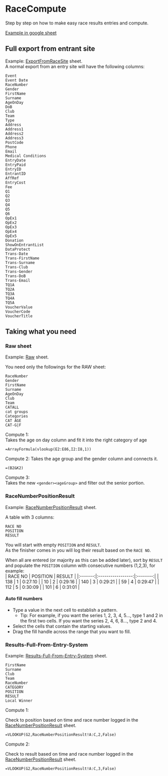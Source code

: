 # RaceCompute

Step by step on how to make easy race results entries and compute.   

[Example in google sheet ](https://docs.google.com/spreadsheets/d/1NWXwv5VSuLRH6ptMHkPPIhTXmVkEqkVxTKUloUXtz4E)

## Full export from entrant site  

Example: [ExportFromRaceSite](https://docs.google.com/spreadsheets/d/1NWXwv5VSuLRH6ptMHkPPIhTXmVkEqkVxTKUloUXtz4E/edit#gid=279737281) sheet.   
A normal export from an entry site will have the following columns:  
```
Event
Event Date
RaceNumber
Gender
FirstName
Surname
AgeOnDay
DoB
Club
Team
Type
Address
Address1
Address2
Address3
PostCode
Phone
Email
Medical Conditions
EntryDate
EntryPaid
EntryID
EntrantID
AffRef
EntryCost
Fee
Q1
Q2
Q3
Q4
Q5
Q6
OpEx1
OpEx2
OpEx3
OpEx4
OpEx5
Donation
ShowOnEntrantList
DataProtect
Trans-Date
Trans-FirstName
Trans-Surname
Trans-Club
Trans-Gender
Trans-DoB
Trans-Email
TQ1A
TQ2A
TQ3A
TQ4A
TQ5A
VoucherValue
VoucherCode
VoucherTitle
```


## Taking what you need

### Raw sheet 

Example: [Raw](https://docs.google.com/spreadsheets/d/1NWXwv5VSuLRH6ptMHkPPIhTXmVkEqkVxTKUloUXtz4E/edit#gid=681996296) sheet.

You need only the followings for the RAW sheet:  
```
RaceNumber
Gender
FirstName
Surname
AgeOnDay
Club
Team
CATALL
cat groups
Categories
CAT AGE
CAT-G|F
```  

Compute 1:  
Takes the age on day column and fit it into the right category of age
```
=ArrayFormula(vlookup(E2:E86,I2:I8,1))
```  
Compute 2: 
Takes the age group and the gender column and connects it.  
```
=(B2&K2)
```  
Compute 3:  
Takes the new `<gender><ageGroup>` and filter out the senior portion. 



### RaceNumberPositionResult

Example: [RaceNumberPositionResult](https://docs.google.com/spreadsheets/d/1NWXwv5VSuLRH6ptMHkPPIhTXmVkEqkVxTKUloUXtz4E/edit#gid=1672809147) sheet.  

A table with 3 columns:  
```
RACE NO	
POSITION
RESULT
```

You will start with empty `POSITION` and `RESULT`.  
As the finisher comes in you will log their result based on the `RACE NO`.  

When all are entered (or majority as this can be added later), sort by `RESULT` and populate the `POSITION` column with consecutive numbers (1,2,3), for example:  
| RACE NO |      POSITION     |  RESULT  |
|:-------:|:-----------------:|:--------:|
|   138   |                 1 |  0:27:10 |
|    10   |                 2 |  0:29:16 |
|   140   |                 3 |  0:29:21 |
|    59   |                 4 |  0:29:47 |
|   112   |                 5 |  0:30:09 |
|   101   |                 6 |  0:31:01 |


#### Auto fill numbers

* Type a value in the next cell to establish a pattern.
  * Tip: For example, if you want the series 1, 2, 3, 4, 5..., type 1 and 2 in the first two cells. If you want the series 2, 4, 6, 8..., type 2 and 4.
* Select the cells that contain the starting values.
* Drag the fill handle across the range that you want to fill.


### Results-Full-From-Entry-System

Example: [Results-Full-From-Entry-System](https://docs.google.com/spreadsheets/d/1NWXwv5VSuLRH6ptMHkPPIhTXmVkEqkVxTKUloUXtz4E/edit#gid=1703698175) sheet.

```
FirstName
Surname
Club
Team
RaceNumber
CATEGORY
POSITION
RESULT
Local Winner
```

Compute 1:  

Check to position based on time and race number logged in the [RaceNumberPositionResult](https://docs.google.com/spreadsheets/d/1NWXwv5VSuLRH6ptMHkPPIhTXmVkEqkVxTKUloUXtz4E/edit#gid=1672809147) sheet.  
```
=VLOOKUP(G2,RaceNumberPositionResult!A:C,2,False)
```

Compute 2:  

Check to result based on time and race number logged in the [RaceNumberPositionResult](https://docs.google.com/spreadsheets/d/1NWXwv5VSuLRH6ptMHkPPIhTXmVkEqkVxTKUloUXtz4E/edit#gid=1672809147) sheet.  

```
=VLOOKUP(G2,RaceNumberPositionResult!A:C,3,False)
```